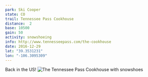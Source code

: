 ```yaml
---
park: Ski Cooper
state: CO
trail: Tennessee Pass Cookhouse
distance:  2
base: 10500
gain: 50
activity: snowshoeing
info: http://www.tennesseepass.com/the-cookhouse
date: 2016-12-29
lat: "39.3531231"
lon: "-106.3095309"
---
```

Back in the US!
![The Tennessee Pass Cookhouse with snowshoes](https://instagram.fapa1-1.fna.fbcdn.net/t51.2885-15/e35/16122788_916950505107966_3795021910060826624_n.jpg)
